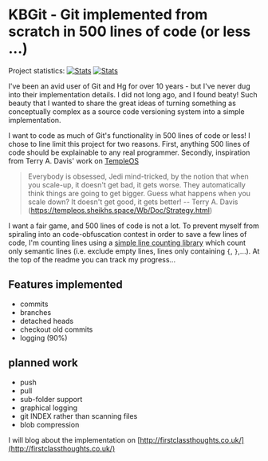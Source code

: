 # KBGit - Git implemented from scratch in 500 lines of code (or less ...)

Project statistics:  <!--start-->
[![Stats](https://img.shields.io/badge/Code_lines-208-ff69b4.svg)]()
[![Stats](https://img.shields.io/badge/Doc_lines-19-ff69b4.svg)]()
<!--end-->

I've been an avid user of Git and Hg for over 10 years - but I've never dug into their implementation details. 
I did not long ago, and I found beaty! Such beauty that I wanted to share the great ideas of turning something as conceptually complex as a source code versioning system 
into a simple implementation. 

I want to code as much of Git's functionality in 500 lines of code or less! I chose to line limit this project for two reasons. 
First, anything 500 lines of code should be explainable to any real programmer. Secondly, inspiration from Terry A. Davis' work on [TempleOS](http://www.templeos.org)


>	Everybody is obsessed, Jedi mind-tricked, by the notion that when you scale-up, 
>	it doesn't get bad, it gets worse.  They automatically think things are going to 
>	get bigger.  Guess what happens when you scale down?  It doesn't get good, it 
>	gets better!
>	-- Terry A. Davis (https://templeos.sheikhs.space/Wb/Doc/Strategy.html)

I want a fair game, and 500 lines of code is not a lot. To prevent myself from spiraling into an code-obfuscation contest in order to save a few lines of code, I'm counting lines using a [simple line counting library](https://github.com/kbilsted/LineCounter.Net) 
which count only semantic lines (i.e. exclude empty lines, lines only containing `{`, `}`,...). At the top of the readme you can track my progress...


## Features implemented

 * commits
 * branches
 * detached heads
 * checkout old commits
 * logging (90%)


## planned work 
	
 * push
 * pull
 * sub-folder support
 * graphical logging
 * git INDEX rather than scanning files
 * blob compression


I will blog about the implementation on [http://firstclassthoughts.co.uk/](http://firstclassthoughts.co.uk/)